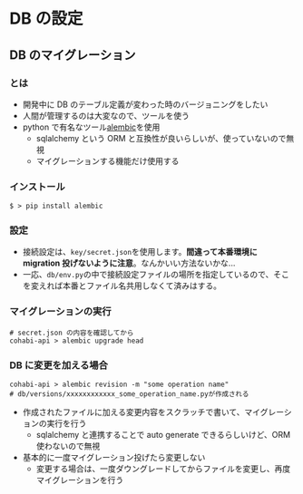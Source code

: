 # DB の設定

## DB のマイグレーション

### とは

- 開発中に DB のテーブル定義が変わった時のバージョニングをしたい
- 人間が管理するのは大変なので、ツールを使う
- python で有名なツール[alembic](https://github.com/sqlalchemy/alembic)を使用
  - sqlalchemy という ORM と互換性が良いらしいが、使っていないので無視
  - マイグレーションする機能だけ使用する

### インストール

```shell
$ > pip install alembic
```

### 設定

- 接続設定は、`key/secret.json`を使用します。**間違って本番環境に migration 投げないように注意**。なんかいい方法ないかな...
- 一応、`db/env.py`の中で接続設定ファイルの場所を指定しているので、そこを変えれば本番とファイル名共用しなくて済みはする。

### マイグレーションの実行

```shell
# secret.json の内容を確認してから
cohabi-api > alembic upgrade head
```

### DB に変更を加える場合

```shell
cohabi-api > alembic revision -m "some operation name"
# db/versions/xxxxxxxxxxxx_some_operation_name.pyが作成される
```

- 作成されたファイルに加える変更内容をスクラッチで書いて、マイグレーションの実行を行う
  - sqlalchemy と連携することで auto generate できるらしいけど、ORM 使わないので無視
- 基本的に一度マイグレーション投げたら変更しない
  - 変更する場合は、一度ダウングレードしてからファイルを変更し、再度マイグレーションを行う
